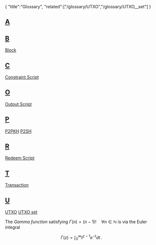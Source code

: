 <div class="cwik">
{
"title":"Glossary",
"related":["/glossary/UTXO","/glossary/UTXO__set"]
}
</div>

<script>
  alert("oops")
</script>
## [A](#A)
## [B](#B)
[Block](/glossary/block)
## [C](#C)
[Constraint Script](/glossary/constraint__script)
## [O](#O)
[Output Script](/glossary/output__script)
## [P](#P)
[P2PKH](/glossary/p2pkh)
[P2SH](/glossary/p2sh)

## [R](#R)
[Redeem Script](/glossary/redeem__script)

## [T](#T)
[Transaction](/glossary/transaction)

## [U](#U)
[UTXO](/glossary/utxo)
[UTXO set](/glossary/utxo__set)

The *Gamma function* satisfying $\Gamma(n) = (n-1)!\quad\forall n\in\mathbb N$ is via the Euler integral

$$
\Gamma(z) = \int_0^\infty t^{z-1}e^{-t}dt\,.
$$
